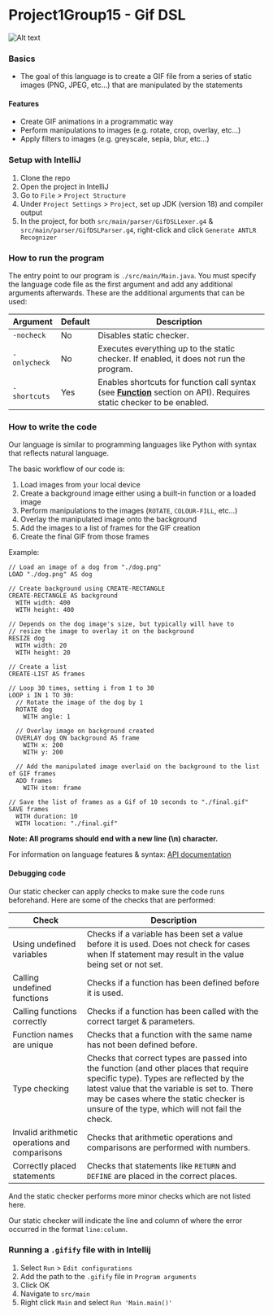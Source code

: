 # Project1Group15 - Gif DSL

![Alt text](https://media0.giphy.com/media/o7nouq5RZguiuWZv0Y/giphy.gif?cid=790b7611d751fe8e3133a02a6ec9319cadbddb3a4700fe7d&rid=giphy.gif&ct=g)

### Basics
- The goal of this language is to create a GIF file from a series of static images (PNG, JPEG, etc...) that are manipulated by the statements

#### Features
- Create GIF animations in a programmatic way
- Perform manipulations to images (e.g. rotate, crop, overlay, etc...)
- Apply filters to images (e.g. greyscale, sepia, blur, etc...)

### Setup with IntelliJ
1. Clone the repo
2. Open the project in IntelliJ
3. Go to `File` > `Project Structure`
4. Under `Project Settings` > `Project`, set up JDK (version 18) and compiler output
5. In the project, for both `src/main/parser/GifDSLLexer.g4` & `src/main/parser/GifDSLParser.g4`, right-click and click `Generate ANTLR Recognizer`

### How to run the program
The entry point to our program is `./src/main/Main.java`. You must specify the language code file as the first argument and add any additional arguments afterwards. These are the additional arguments that can be used:

| Argument     | Default | Description                                                                                                                                                |
|--------------|---------|------------------------------------------------------------------------------------------------------------------------------------------------------------|
| `-nocheck`   | No      | Disables static checker.                                                                                                                                   |
| `-onlycheck` | No      | Executes everything up to the static checker. If enabled, it does not run the program.                                                                     |
| `-shortcuts` | Yes     | Enables shortcuts for function call syntax (see [**Function**](../main/documentation.md#functions) section on API). Requires static checker to be enabled. |

### How to write the code
Our language is similar to programming languages like Python with syntax that reflects natural language.

The basic workflow of our code is:
1. Load images from your local device
2. Create a background image either using a built-in function or a loaded image
3. Perform manipulations to the images (`ROTATE`, `COLOUR-FILL`, etc...)
4. Overlay the manipulated image onto the background
5. Add the images to a list of frames for the GIF creation
6. Create the final GIF from those frames

Example:
```
// Load an image of a dog from "./dog.png"
LOAD "./dog.png" AS dog

// Create background using CREATE-RECTANGLE
CREATE-RECTANGLE AS background
  WITH width: 400
  WITH height: 400

// Depends on the dog image's size, but typically will have to
// resize the image to overlay it on the background
RESIZE dog
  WITH width: 20
  WITH height: 20

// Create a list
CREATE-LIST AS frames

// Loop 30 times, setting i from 1 to 30
LOOP i IN 1 TO 30:
  // Rotate the image of the dog by 1
  ROTATE dog
    WITH angle: 1

  // Overlay image on background created
  OVERLAY dog ON background AS frame
    WITH x: 200
    WITH y: 200

  // Add the manipulated image overlaid on the background to the list of GIF frames
  ADD frames
    WITH item: frame

// Save the list of frames as a Gif of 10 seconds to "./final.gif"
SAVE frames
  WITH duration: 10
  WITH location: "./final.gif"
```

****Note**: All programs should end with a new line (\n) character.**

For information on language features & syntax: [API documentation](../main/documentation.md)

#### Debugging code
Our static checker can apply checks to make sure the code runs beforehand. Here are some of the checks that are performed:

| Check                                         | Description                                                                                                                                                                                                                                                                  |
|-----------------------------------------------|------------------------------------------------------------------------------------------------------------------------------------------------------------------------------------------------------------------------------------------------------------------------------|
| Using undefined variables                     | Checks if a variable has been set a value before it is used. Does not check for cases when If statement may result in the value being set or not set.                                                                                                                        |
| Calling undefined functions                   | Checks if a function has been defined before it is used.                                                                                                                                                                                                                     |
| Calling functions correctly                   | Checks if a function has been called with the correct target & parameters.                                                                                                                                                                                                   |
| Function names are unique                     | Checks that a function with the same name has not been defined before.                                                                                                                                                                                                       |
| Type checking                                 | Checks that correct types are passed into the function (and other places that require specific type). Types are reflected by the latest value that the variable is set to. There may be cases where the static checker is unsure of the type, which will not fail the check. |
| Invalid arithmetic operations and comparisons | Checks that arithmetic operations and comparisons are performed with numbers.                                                                                                                                                                                                |
| Correctly placed statements                   | Checks that statements like `RETURN` and `DEFINE` are placed in the correct places.                                                                                                                                                                                          |

And the static checker performs more minor checks which are not listed here.

Our static checker will indicate the line and column of where the error occurred in the format `line:column`.

### Running a `.gifify` file with in Intellij
1. Select `Run` > `Edit configurations`
2. Add the path to the `.gifify` file in `Program arguments`
3. Click OK
4. Navigate to `src/main`
5. Right click `Main` and select `Run 'Main.main()'`
